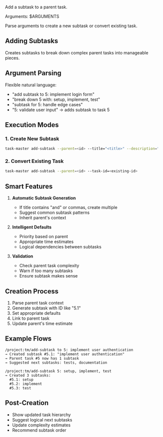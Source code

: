 Add a subtask to a parent task.

Arguments: $ARGUMENTS

Parse arguments to create a new subtask or convert existing task.

## Adding Subtasks

Creates subtasks to break down complex parent tasks into manageable pieces.

## Argument Parsing

Flexible natural language:

- "add subtask to 5: implement login form"
- "break down 5 with: setup, implement, test"
- "subtask for 5: handle edge cases"
- "5: validate user input" → adds subtask to task 5

## Execution Modes

### 1. Create New Subtask

```bash
task-master add-subtask --parent=<id> --title="<title>" --description="<desc>"
```

### 2. Convert Existing Task

```bash
task-master add-subtask --parent=<id> --task-id=<existing-id>
```

## Smart Features

1. **Automatic Subtask Generation**
   - If title contains "and" or commas, create multiple
   - Suggest common subtask patterns
   - Inherit parent's context

2. **Intelligent Defaults**
   - Priority based on parent
   - Appropriate time estimates
   - Logical dependencies between subtasks

3. **Validation**
   - Check parent task complexity
   - Warn if too many subtasks
   - Ensure subtask makes sense

## Creation Process

1. Parse parent task context
2. Generate subtask with ID like "5.1"
3. Set appropriate defaults
4. Link to parent task
5. Update parent's time estimate

## Example Flows

```
/project:tm/add-subtask to 5: implement user authentication
→ Created subtask #5.1: "implement user authentication"
→ Parent task #5 now has 1 subtask
→ Suggested next subtasks: tests, documentation

/project:tm/add-subtask 5: setup, implement, test
→ Created 3 subtasks:
  #5.1: setup
  #5.2: implement  
  #5.3: test
```

## Post-Creation

- Show updated task hierarchy
- Suggest logical next subtasks
- Update complexity estimates
- Recommend subtask order
